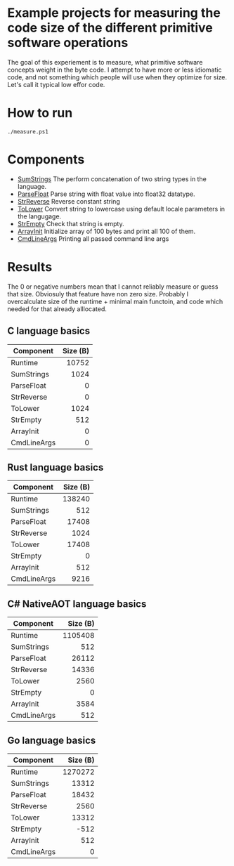 Example projects for measuring the code size of the different primitive software operations
==========================

The goal of this experiement is to measure, what primitive software concepts weight in the byte code.
I attempt to have more or less idiomatic code, and not something which people will use when they optimize for size.
Let's call it typical low effor code.

# How to run
```
./measure.ps1
```

# Components

- [SumStrings](./sum_strings) The perform concatenation of two string types in the language.
- [ParseFloat](./parse_float) Parse string with float value into float32 datatype.
- [StrReverse](./strreverse) Reverse constant string
- [ToLower](./tolower) Convert string to lowercase using default locale parameters in the langugage.
- [StrEmpty](./strempty) Check that string is empty.
- [ArrayInit](./arrayinit) Initialize array of 100 bytes and print all 100 of them.
- [CmdLineArgs](./cmdlineargs) Printing all passed command line args

# Results

The 0 or negative numbers mean that I cannot reliably measure or guess that size. 
Obviosuly that feature have non zero size. Probably I overcalculate size of the runtime + minimal main functoin, and code which needed for that already alllocated.

## C language basics
| Component    | Size (B) |
| ------------ | -----: |
| Runtime    | 10752 |
| SumStrings | 1024 |
| ParseFloat | 0 |
| StrReverse | 0 |
| ToLower    | 1024 |
| StrEmpty   | 512 |
| ArrayInit  | 0 |
| CmdLineArgs| 0 |

## Rust language basics
| Component    | Size (B) |
| ------------ | -----: |
| Runtime    | 138240 |
| SumStrings | 512 |
| ParseFloat | 17408 |
| StrReverse | 1024 |
| ToLower    | 17408 |
| StrEmpty   | 0 |
| ArrayInit  | 512 |
| CmdLineArgs| 9216 |

## C# NativeAOT language basics
| Component    | Size (B) |
| ------------ | -----: |
| Runtime    | 1105408 |
| SumStrings | 512 |
| ParseFloat | 26112 |
| StrReverse | 14336 |
| ToLower    | 2560 |
| StrEmpty   | 0 |
| ArrayInit  | 3584 |
| CmdLineArgs| 512 |

## Go language basics
| Component    | Size (B) |
| ------------ | -----: |
| Runtime    | 1270272 |
| SumStrings | 13312 |
| ParseFloat | 18432 |
| StrReverse | 2560 |
| ToLower    | 13312 |
| StrEmpty   | -512 |
| ArrayInit  | 512 |
| CmdLineArgs| 0 |